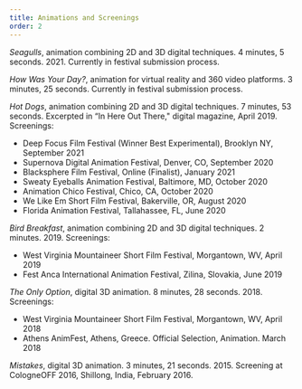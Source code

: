 ```yaml
---
title: Animations and Screenings
order: 2
---
```


*Seagulls*, animation combining 2D and 3D digital techniques.  4 minutes, 5 seconds. 2021. Currently in festival submission process.

*How Was Your Day?*, animation for virtual reality and 360 video platforms.  3 minutes, 25 seconds.  Currently in festival submission process.

*Hot Dogs*, animation combining 2D and 3D digital techniques.   7 minutes, 53 seconds. Excerpted in “In Here Out There," digital magazine, April 2019.  Screenings:
- Deep Focus Film Festival (Winner Best Experimental), Brooklyn NY, September 2021
- Supernova Digital Animation Festival, Denver, CO, September 2020
- Blacksphere Film Festival, Online (Finalist), January 2021
- Sweaty Eyeballs Animation Festival, Baltimore, MD, October 2020
- Animation Chico Festival, Chico, CA, October 2020
- We Like Em Short Film Festival, Bakerville, OR, August 2020
- Florida Animation Festival, Tallahassee, FL, June 2020

*Bird Breakfast*, animation combining 2D and 3D digital techniques.  2 minutes. 2019. Screenings:
- West Virginia Mountaineer Short Film Festival, Morgantown, WV, April 2019
- Fest Anca International Animation Festival, Zilina, Slovakia, June 2019

*The Only Option*, digital 3D animation.  8 minutes, 28 seconds.  2018.  Screenings:
- West Virginia Mountaineer Short Film Festival, Morgantown, WV, April 2018
- Athens AnimFest, Athens, Greece. Official Selection, Animation. March 2018

*Mistakes*, digital 3D animation.  3 minutes, 21 seconds.  2015.  Screening at CologneOFF 2016, Shillong, India, February 2016.